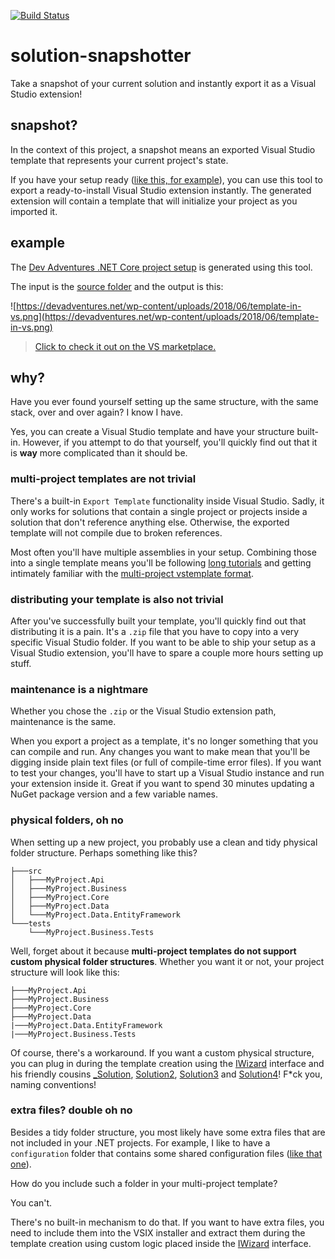 [![Build Status](https://travis-ci.org/dnikolovv/solution-snapshotter.svg?branch=master)](https://travis-ci.org/dnikolovv/solution-snapshotter)

# solution-snapshotter

Take a snapshot of your current solution and instantly export it as a Visual Studio extension!

## snapshot?

In the context of this project, a snapshot means an exported Visual Studio template that represents your current project's state.

If you have your setup ready ([like this, for example](https://github.com/dnikolovv/devadventures-net-core-template/tree/master/source)), you can use this tool to export a ready-to-install Visual Studio extension instantly. The generated extension will contain a template that will initialize your project as you imported it.

## example

The [Dev Adventures .NET Core project setup](https://marketplace.visualstudio.com/items?itemName=dnikolovv.dev-adventures-project-setup&ssr=false#overview) is generated using this tool.

The input is the [source folder](https://github.com/dnikolovv/devadventures-net-core-template/tree/master/source) and the output is this:

![https://devadventures.net/wp-content/uploads/2018/06/template-in-vs.png](https://devadventures.net/wp-content/uploads/2018/06/template-in-vs.png)

> [Click to check it out on the VS marketplace.](https://marketplace.visualstudio.com/items?itemName=dnikolovv.dev-adventures-project-setup)


## why?

Have you ever found yourself setting up the same structure, with the same stack, over and over again? I know I have.

Yes, you can create a Visual Studio template and have your structure built-in. However, if you attempt to do that yourself, you'll quickly find out that it is **way** more complicated than it should be.

### multi-project templates are not trivial

There's a built-in `Export Template` functionality inside Visual Studio. Sadly, it only works for solutions that contain a single project or projects inside a solution that don't reference anything else. Otherwise, the exported template will not compile due to broken references.

Most often you'll have multiple assemblies in your setup. Combining those into a single template means you'll be following [long tutorials](https://mentormate.com/blog/process-improvement-tools-create-multilayered-project-visual-studio-ide-seconds/) and getting intimately familiar with the [multi-project vstemplate format](https://docs.microsoft.com/en-us/visualstudio/ide/how-to-create-multi-project-templates?view=vs-2019#).

### distributing your template is also not trivial

After you've successfully built your template, you'll quickly find out that distributing it is a pain. It's a `.zip` file that you have to copy into a very specific Visual Studio folder. If you want to be able to ship your setup as a Visual Studio extension, you'll have to spare a couple more hours setting up stuff.

### maintenance is a nightmare

Whether you chose the `.zip` or the Visual Studio extension path, maintenance is the same.

When you export a project as a template, it's no longer something that you can compile and run. Any changes you want to make mean that you'll be digging inside plain text files (or full of compile-time error files). If you want to test your changes, you'll have to start up a Visual Studio instance and run your extension inside it. Great if you want to spend 30 minutes updating a NuGet package version and a few variable names.

### physical folders, oh no

When setting up a new project, you probably use a clean and tidy physical folder structure. Perhaps something like this?

```
├───src
│   ├───MyProject.Api
│   ├───MyProject.Business
│   ├───MyProject.Core
│   ├───MyProject.Data
│   └───MyProject.Data.EntityFramework
└───tests
    └───MyProject.Business.Tests
```

Well, forget about it because **multi-project templates do not support custom physical folder structures**. Whether you want it or not, your project structure will look like this:

```
├───MyProject.Api
├───MyProject.Business
├───MyProject.Core
├───MyProject.Data
|───MyProject.Data.EntityFramework
|───MyProject.Business.Tests
```

Of course, there's a workaround. If you want a custom physical structure, you can plug in during the template creation using the [IWizard](https://docs.microsoft.com/en-us/dotnet/api/microsoft.visualstudio.templatewizard.iwizard?view=visualstudiosdk-2017) interface and his friendly cousins [_Solution](https://docs.microsoft.com/en-us/dotnet/api/envdte._solution?view=visualstudiosdk-2017), [Solution2](https://docs.microsoft.com/en-us/dotnet/api/envdte80.solution2?view=visualstudiosdk-2017), [Solution3](https://docs.microsoft.com/en-us/dotnet/api/envdte90.solution3?view=visualstudiosdk-2017) and [Solution4](https://docs.microsoft.com/en-us/dotnet/api/envdte100.solution4?view=visualstudiosdk-2017)! F*ck you, naming conventions!

### extra files? double oh no

Besides a tidy folder structure, you most likely have some extra files that are not included in your .NET projects. For example, I like to have a `configuration` folder that contains some shared configuration files ([like that one](https://github.com/dnikolovv/devadventures-net-core-template/tree/master/source/src/configuration)).

How do you include such a folder in your multi-project template?

You can't.

There's no built-in mechanism to do that. If you want to have extra files, you need to include them into the VSIX installer and extract them during the template creation using custom logic placed inside the [IWizard](https://docs.microsoft.com/en-us/dotnet/api/microsoft.visualstudio.templatewizard.iwizard?view=visualstudiosdk-2017) interface.
